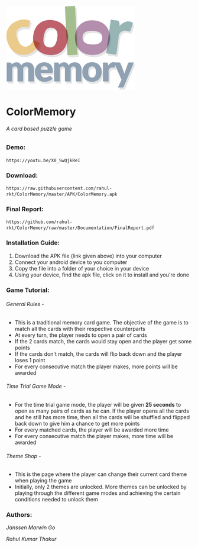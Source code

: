 ![logo](/Design/logo.png)
# ColorMemory
###### _A card based puzzle game_

### Demo:
```
https://youtu.be/X0_SwQjkReI
```

### Download:
```
https://raw.githubusercontent.com/rahul-rkt/ColorMemory/master/APK/ColorMemory.apk
```

### Final Report:
```
https://github.com/rahul-rkt/ColorMemory/raw/master/Documentation/FinalReport.pdf
```

### Installation Guide:
1. Download the APK file (link given above) into your computer
2. Connect your android device to you computer
3. Copy the file into a folder of your choice in your device
4. Using your device, find the apk file, click on it to install and you're done

### Game Tutorial:
###### General Rules -
- This is a traditional memory card game. The objective of the game is to match all the cards with their respective counterparts
- At every turn, the player needs to open a pair of cards
- If the 2 cards match, the cards would stay open and the player get some points
- If the cards don't match, the cards will flip back down and the player loses 1 point
- For every consecutive match the player makes, more points will be awarded

###### Time Trial Game Mode -
- For the time trial game mode, the player will be given **25 seconds** to open as many pairs of cards as he can. If the player opens all the cards and he still has more time, then all the cards will be shuffled and flipped back down to give him a chance to get more points
- For every matched cards, the player will be awarded more time
- For every consecutive match the player makes, more time will be awarded

###### Theme Shop -
- This is the page where the player can change their current card theme when playing the game
- Initially, only 2 themes are unlocked. More themes can be unlocked by playing through the different game modes and achieving the certain conditions needed to unlock them

### Authors:
_Janssen Marwin Go_

_Rahul Kumar Thakur_
